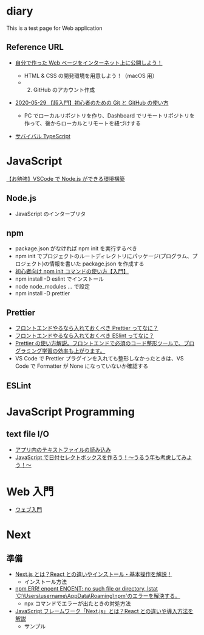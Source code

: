 # diary

This is a test page for Web application

## Reference URL

- [自分で作った Web ページをインターネット上に公開しよう！](https://prog-8.com/docs/github-pages)

  - HTML & CSS の開発環境を用意しよう！（macOS 用）
  - 2. GitHub のアカウント作成

- [2020-05-29 【超入門】初心者のための Git と GitHub の使い方](https://tech-blog.rakus.co.jp/entry/20200529/git)
  - PC でローカルリポジトリを作り、Dashboard でリモートリポジトリを作って、後からローカルとリモートを紐づけする
- [サバイバル TypeScript](https://typescriptbook.jp/)

# JavaScript

[【お勉強】VSCode で Node.js ができる環境構築](https://note.com/hirohg/n/nf464d7cea42b)

## Node.js

- JavaScript のインタープリタ

## npm

- package.json がなければ npm init を実行するべき
- npm init でプロジェクトのルートディレクトリにパッケージ(プログラム、プロジェクト)の情報を書いた package.json を作成する
- [初心者向け npm init コマンドの使い方【入門】](https://dtnavi.tcdigital.jp/cat_system/language_032/)
- npm install -D eslint でインストール
- node node_modules ... で設定
- npm install -D prettier

## Prettier

- [フロントエンドやるなら入れておくべき Prettier ってなに？](https://qiita.com/mzmz__02/items/12d198b696efa8b29bda)
- [フロントエンドやるなら入れておくべき ESlint ってなに？](https://qiita.com/mzmz__02/items/63f2624e00c02be2f942)
- [Prettier の使い方解説。フロントエンドで必須のコード整形ツールで、プログラミング学習の効率も上がります。](https://www.youtube.com/watch?v=zoaIv5ifoPI)
- VS Code で Prettier プラグインを入れても整形しなかったときは、VS Code で Formatter が None になっていないか確認する

## ESLint

# JavaScript Programming

## text file I/O

- [アプリ内のテキストファイルの読み込み](https://mjeeeey.hatenablog.com/entry/2019/09/02/152449)
- [JavaScript で日付セレクトボックスを作ろう！～うるう年も考慮してみよう！～](https://y-tc.net/2019/08/02/javascript-selectbox/)

# Web 入門

- [ウェブ入門](https://developer.mozilla.org/ja/docs/Learn/Getting_started_with_the_web)

# Next

## 準備

- [Next.js とは？React との違いやインストール・基本操作を解説！](https://udemy.benesse.co.jp/development/app/what-is-next-js.html)
  - インストール方法
- [npm ERR! enoent ENOENT: no such file or directory, lstat 'C:\Users\username\AppData\Roaming\npm'のエラーを解決する。](https://qiita.com/L79KZJ/items/3d43ab076584b09aaef3)
  - npx コマンドでエラーが出たときの対処方法
- [JavaScript フレームワーク「Next.js」とは？React との違いや導入方法を解説](https://devlog.mescius.jp/nextjs-quickstart/)
  - サンプル
